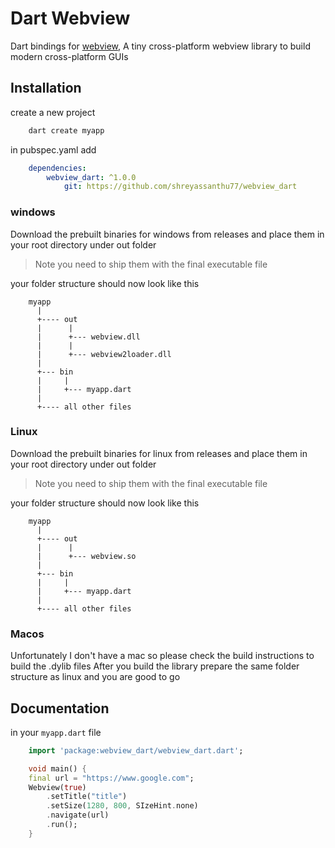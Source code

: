 
# Dart Webview
Dart bindings for [webview](https://github.com/webview/webview), 
A tiny cross-platform webview library to build modern cross-platform GUIs


## Installation

create a new project
```bash
    dart create myapp
```

in pubspec.yaml add
```yaml
    dependencies: 
        webview_dart: ^1.0.0
            git: https://github.com/shreyassanthu77/webview_dart

```

### windows

Download the prebuilt binaries for windows from releases and place them in your root directory under out folder
> Note you need to ship them with the final executable file

your folder structure should now look like this
```
    myapp
      |
      +---- out
      |      |
      |      +--- webview.dll
      |      |
      |      +--- webview2loader.dll
      |
      +--- bin
      |     |
      |     +--- myapp.dart
      |
      +---- all other files

```

### Linux

Download the prebuilt binaries for linux from releases and place them in your root directory under out folder
> Note you need to ship them with the final executable file

your folder structure should now look like this
```
    myapp
      |
      +---- out
      |      |
      |      +--- webview.so
      |
      +--- bin
      |     |
      |     +--- myapp.dart
      |
      +---- all other files

```
    

### Macos
Unfortunately I don't have a mac so please check the build instructions to build the .dylib files
After you build the library prepare the same folder structure as linux and you are good to go
## Documentation

in your `myapp.dart` file
```dart
    import 'package:webview_dart/webview_dart.dart';

    void main() {
    final url = "https://www.google.com";
    Webview(true)
        .setTitle("title")
        .setSize(1280, 800, SIzeHint.none)
        .navigate(url)
        .run();
    }
```

  
